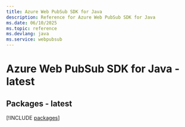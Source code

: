 ```yaml
---
title: Azure Web PubSub SDK for Java
description: Reference for Azure Web PubSub SDK for Java
ms.date: 06/10/2025
ms.topic: reference
ms.devlang: java
ms.service: webpubsub
---
```

# Azure Web PubSub SDK for Java - latest
## Packages - latest
[!INCLUDE [packages](web-pubsub-index.md)]